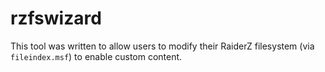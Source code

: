﻿rzfswizard
==========

This tool was written to allow users to modify their RaiderZ filesystem (via `fileindex.msf`) to enable custom content.
